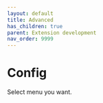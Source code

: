 ```yaml
---
layout: default
title: Advanced
has_children: true
parent: Extension development
nav_order: 9999
---
```


# Config

Select menu you want.